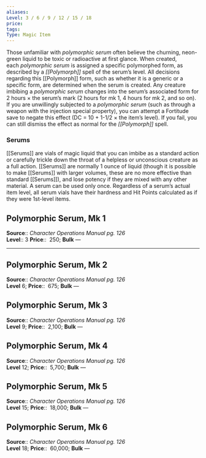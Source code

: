 ```yaml
---
aliases: 
Level: 3 / 6 / 9 / 12 / 15 / 18 
price: 
tags: 
Type: Magic Item
---
```

Those unfamiliar with _polymorphic serum_ often believe the churning, neon-green liquid to be toxic or radioactive at first glance. When created, each _polymorphic serum_ is assigned a specific polymorphed form, as described by a _[[Polymorph]]_ spell of the serum’s level. All decisions regarding this [[Polymorph]] form, such as whether it is a generic or a specific form, are determined when the serum is created. Any creature imbibing a _polymorphic serum_ changes into the serum’s associated form for 2 hours × the serum’s mark (2 hours for mk 1, 4 hours for mk 2, and so on). If you are unwillingly subjected to a _polymorphic serum_ (such as through a weapon with the injection special property), you can attempt a Fortitude save to negate this effect (DC = 10 + 1-1/2 × the item’s level). If you fail, you can still dismiss the effect as normal for the _[[Polymorph]]_ spell.

### Serums

[[Serums]] are vials of magic liquid that you can imbibe as a standard action or carefully trickle down the throat of a helpless or unconscious creature as a full action. [[Serums]] are normally 1 ounce of liquid (though it is possible to make [[Serums]] with larger volumes, these are no more effective than standard [[Serums]]), and lose potency if they are mixed with any other material. A serum can be used only once. Regardless of a serum’s actual item level, all serum vials have their hardness and Hit Points calculated as if they were 1st-level items.  

## Polymorphic Serum, Mk 1

**Source**:: _Character Operations Manual pg. 126_  
**Level**:: 3
**Price**::  250; **Bulk** —

---

## Polymorphic Serum, Mk 2

**Source**:: _Character Operations Manual pg. 126_  
**Level** 6;
**Price**::  675; **Bulk** —

## Polymorphic Serum, Mk 3

**Source**:: _Character Operations Manual pg. 126_  
**Level** 9;
**Price**::  2,100; **Bulk** —

## Polymorphic Serum, Mk 4

**Source**:: _Character Operations Manual pg. 126_  
**Level** 12;
**Price**::  5,700; **Bulk** —

## Polymorphic Serum, Mk 5

**Source**:: _Character Operations Manual pg. 126_  
**Level** 15;
**Price**::  18,000; **Bulk** —

## Polymorphic Serum, Mk 6

**Source**:: _Character Operations Manual pg. 126_  
**Level** 18;
**Price**::  60,000; **Bulk** —
